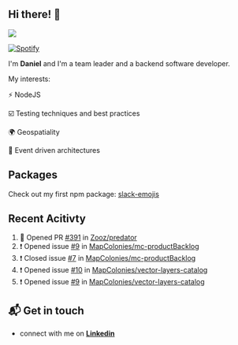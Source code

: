 ## Hi there! 👋

<p>
  <img src="https://github-readme-stats.vercel.app/api?username=syncush&theme=tokyonight">
</p>

[![Spotify](https://novatorem-rust.vercel.app/api/spotify)](https://open.spotify.com/user/syncush)

I'm **Daniel** and I'm a team leader and a backend software developer.

My interests:

⚡ NodeJS

☑️ Testing techniques and best practices

🌍 Geospatiality

🧠 Event driven architectures

## Packages
Check out my first npm package: [slack-emojis](https://www.npmjs.com/package/slack-emojis)

## Recent Acitivty
<!--START_SECTION:activity-->
1. 💪 Opened PR [#391](https://github.com//Zooz/predator/pull/391) in [Zooz/predator](https://github.com//Zooz/predator)
2. ❗️ Opened issue [#9](https://github.com//MapColonies/mc-productBacklog/issues/9) in [MapColonies/mc-productBacklog](https://github.com//MapColonies/mc-productBacklog)
3. ❗️ Closed issue [#7](https://github.com//MapColonies/mc-productBacklog/issues/7) in [MapColonies/mc-productBacklog](https://github.com//MapColonies/mc-productBacklog)
4. ❗️ Opened issue [#10](https://github.com//MapColonies/vector-layers-catalog/issues/10) in [MapColonies/vector-layers-catalog](https://github.com//MapColonies/vector-layers-catalog)
5. ❗️ Opened issue [#9](https://github.com//MapColonies/vector-layers-catalog/issues/9) in [MapColonies/vector-layers-catalog](https://github.com//MapColonies/vector-layers-catalog)
<!--END_SECTION:activity-->

## 📬 Get in touch

* connect with me on [**Linkedin**](https://www.linkedin.com/in/daniel-hermon-927372144/)
